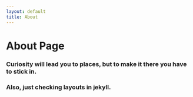 ```yaml
---
layout: default
title: About
---
```

# About Page 

### Curiosity will lead you to places, but to make it there you have to stick in. 

### Also, just checking layouts in jekyll. 
